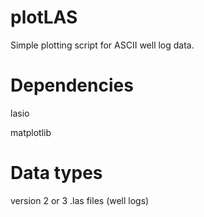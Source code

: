 # plotLAS
Simple plotting script for ASCII well log data. 

# Dependencies
lasio

matplotlib

# Data types

version 2 or 3 .las files (well logs)
